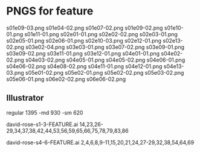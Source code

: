 # PNGS for feature

s01e09-03.png
s01e04-02.png
s01e07-02.png
s01e09-02.png
s01e10-01.png
s01e11-01.png
s02e01-01.png
s02e02-02.png
s02e03-01.png
s02e05-01.png
s02e06-01.png
s02e10-03.png
s02e12-01.png
s02e13-02.png
s03e02-04.png
s03e03-01.png
s03e07-02.png
s03e09-01.png
s03e09-02.png
s03e11-01.png
s03e12-01.png
s04e01-01.png
s04e02-02.png
s04e03-02.png
s04e05-01.png
s04e05-02.png
s04e06-01.png
s04e06-02.png
s04e08-02.png
s04e11-01.png
s04e12-01.png
s04e13-03.png
s05e01-02.png
s05e02-01.png
s05e02-02.png
s05e03-02.png
s05e06-01.png
s06e02-02.png
s06e06-02.png

## Illustrator

regular 1395
-md 930
-sm 620

david-rose-s1-3-FEATURE.ai
14,23,26-29,34,37,38,42,44,53,56,59,65,66,75,78,79,83,86

david-rose-s4-6-FEATURE.ai
2,4,6,8,9-11,15,20,21,24,27-29,32,38,54,64,69
